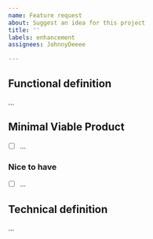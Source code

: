 ```yaml
---
name: Feature request
about: Suggest an idea for this project
title: ''
labels: enhancement
assignees: JohnnyDeeee

---
```


## Functional definition
...

## Minimal Viable Product
- [ ] ...

### Nice to have
- [ ] ...

## Technical definition
...
